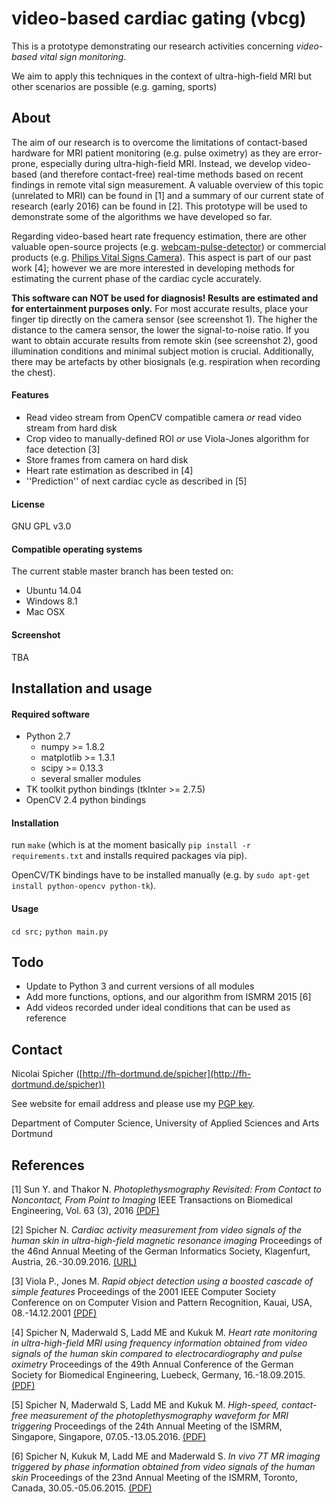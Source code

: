 # video-based cardiac gating (vbcg)

This is a prototype demonstrating our research activities concerning *video-based vital sign monitoring*. 

We aim to apply this techniques in the context of ultra-high-field MRI but other scenarios are possible (e.g. gaming, sports)

## About
The aim of our research is to overcome the limitations of contact-based hardware for MRI patient monitoring (e.g. pulse oximetry) as they are error-prone, especially during ultra-high-field MRI. Instead, we develop video-based (and therefore contact-free) real-time methods based on recent findings in remote vital sign measurement. A valuable overview of this topic (unrelated to MRI) can be found in [1] and a summary of our current state of research (early 2016) can be found in [2]. This prototype will be used to demonstrate some of the algorithms we have developed so far.

Regarding video-based heart rate frequency estimation, there are other valuable open-source projects (e.g. [webcam-pulse-detector](https://github.com/thearn/webcam-pulse-detector)) or commercial products (e.g. [Philips Vital Signs Camera](http://www.ip.philips.com/licensing/program/115)). This aspect is part of our past work [4]; however we are more interested in developing methods for estimating the current phase of the cardiac cycle accurately.

**This software can NOT be used for diagnosis! Results are estimated and for entertainment purposes only.**
For most accurate results, place your finger tip directly on the camera sensor (see screenshot 1). The higher the distance to the camera sensor, the lower the signal-to-noise ratio. If you want to obtain accurate results from remote skin (see screenshot 2), good illumination conditions and minimal subject motion is crucial. Additionally, there may be artefacts by other biosignals (e.g. respiration when recording the chest). 

#### Features
- Read video stream from OpenCV compatible camera *or* read video stream from hard disk
- Crop video to manually-defined ROI *or* use Viola-Jones algorithm for face detection [3]
- Store frames from camera on hard disk
- Heart rate estimation as described in [4] 
- ''Prediction'' of next cardiac cycle as described in [5]

#### License
GNU GPL v3.0

#### Compatible operating systems
The current stable master branch has been tested on:
- Ubuntu 14.04
- Windows 8.1
- Mac OSX

#### Screenshot
TBA

## Installation and usage

#### Required software
- Python 2.7
  - numpy >= 1.8.2
  - matplotlib >= 1.3.1
  - scipy >= 0.13.3
  - several smaller modules
- TK toolkit python bindings (tkInter >= 2.7.5)
- OpenCV 2.4 python bindings

#### Installation
run `make` (which is at the moment basically `pip install -r requirements.txt`  and installs required packages via pip).

OpenCV/TK bindings have to be installed manually (e.g. by `sudo apt-get install python-opencv python-tk`).

#### Usage
`cd src;` `python main.py`

## Todo
- Update to Python 3 and current versions of all modules
- Add more functions, options, and our algorithm from ISMRM 2015 [6]
- Add videos recorded under ideal conditions that can be used as reference

## Contact
Nicolai Spicher ([http://fh-dortmund.de/spicher](http://fh-dortmund.de/spicher))

See website for email address and please use my [PGP key](http://www.fh-dortmund.de/spicher/pgp_pub.asc).

Department of Computer Science, University of Applied Sciences and Arts Dortmund

## References
[1] Sun Y. and Thakor N. *Photoplethysmography Revisited: From Contact
to Noncontact, From Point to Imaging* IEEE Transactions on Biomedical
Engineering, Vol. 63 (3), 2016 [(PDF)](https://www.researchgate.net/profile/Yu_Sun27/publication/282047098_Photoplethysmography_Revisited_From_Contact_to_Noncontact_From_Point_to_Imaging/links/5603f85608aefaf89ef9d0dc.pdf)

[2] Spicher N. *Cardiac activity measurement from video signals of the
human skin in ultra-high-field magnetic resonance imaging* Proceedings
of the 46nd Annual Meeting of the German Informatics Society,
Klagenfurt, Austria, 26.-30.09.2016. [(URL)](http://www.informatik2016.de/1227.html)

[3] Viola P., Jones M. *Rapid object detection using a boosted cascade
of simple features* Proceedings of the 2001 IEEE Computer Society 
Conference on on Computer Vision and Pattern Recognition, Kauai, USA, 
08.-14.12.2001 [(PDF)](https://www.cs.cmu.edu/~efros/courses/LBMV07/Papers/viola-cvpr-01.pdf)

[4] Spicher N, Maderwald S, Ladd ME and Kukuk M. *Heart rate monitoring
in ultra-high-field MRI using frequency information obtained from video
signals of the human skin compared to electrocardiography and pulse
oximetry* Proceedings of the 49th Annual Conference of the German
Society for Biomedical Engineering, Luebeck, Germany, 16.-18.09.2015. [(PDF)](http://www.degruyter.com/view/j/cdbme.2015.1.issue-1/cdbme-2015-0018/cdbme-2015-0018.pdf)

[5] Spicher N, Maderwald S, Ladd ME and Kukuk M. *High-speed, contact-
free measurement of the photoplethysmography waveform for MRI triggering*
Proceedings of the 24th Annual Meeting of the ISMRM, Singapore, Singapore,
07.05.-13.05.2016. [(PDF)](http://www.fh-dortmund.de/spicher/1861.pdf)

[6] Spicher N, Kukuk M, Ladd ME and Maderwald S. *In vivo 7T MR imaging
triggered by phase information obtained from video signals of the human
skin* Proceedings of the 23nd Annual Meeting of the ISMRM, Toronto,
Canada, 30.05.-05.06.2015. [(PDF)](http://www.fh-dortmund.de/spicher/2548.pdf)
